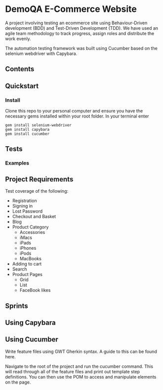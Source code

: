 # DemoQA E-Commerce Website

A project involving testing an ecommerce site using Behaviour-Driven development (BDD) and Test-Driven Development (TDD). We have
used an agile team methodology to track progress, assign roles and distribute the work evenly.

The automation testing framework was built using Cucumber based on the selenium webdriver with Capybara.

## Contents

## Quickstart

### Install

Clone this repo to your personal computer and ensure you have the necessary gems installed within your root folder. In your terminal enter

```
gem install selenium-webdriver
gem install capybara
gem install cucumber
```

## Tests

### Examples

## Project Requirements

Test coverage of the following:

* Registration
* Signing in
* Lost Password
* Checkout and Basket
* Blog
* Product Category
	- Accessories
	- iMacs
	- iPads
	- iPhones
	- iPods
	- MacBooks
* Adding to cart
* Search
* Product Pages 
	- Grid
	- List
	- FaceBook likes

## Sprints 

## Using Capybara

## Using Cucumber
Write feature files using GWT Gherkin syntax. A guide to this can be found here.

Navigate to the root of the project and run the cucumber command. This will read through all of the feature files and print out template step definitions. You can then use the POM to access and manipulate elements on the page.
